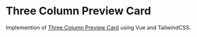 # Three Column Preview Card
Implemention of [Three Column Preview Card](https://www.frontendmentor.io/challenges/3column-preview-card-component-pH92eAR2-) using Vue and TailwindCSS.